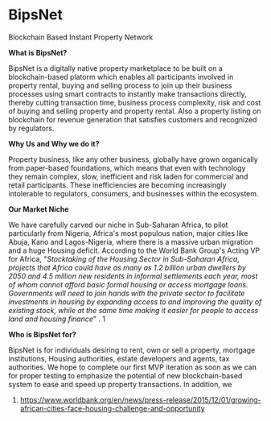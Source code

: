 # BipsNet
Blockchain Based Instant Property Network

**What is BipsNet?** 

BipsNet is a digitally native property marketplace to be built on a blockchain-based platorm which enables all participants involved in property rental, buying and selling process to join up their business processes using smart contracts to instantly make transactions directly, thereby cutting transaction time, business process complexity, risk and cost of buying and selling property and property rental.
Also a property listing on blockchain for revenue generation that satisfies customers and recognized by regulators. 

**Why Us and Why we do it?** 

Property business, like any other business, globally have grown organically from paper-based foundations, which means that even with technology they remain complex, slow, inefficient and risk laden for commercial and retail participants. These inefficiencies are becoming increasingly intolerable to regulators, consumers, and businesses within the ecosystem.

**Our Market Niche**

We have carefully carved our niche in Sub-Saharan Africa, to pilot particularly from Nigeria, Africa's most populous nation, major cities like Abuja, Kano and Lagos-Nigeria, where there is a massive urban migration and a huge Housing deficit. 
According to the World Bank Group's Acting VP for Africa, "_Stocktaking of the Housing Sector in Sub-Saharan Africa, projects that Africa could have as many as 1.2 billion urban dwellers by 2050 and 4.5 million new residents in informal settlements each year, most of whom cannot afford basic formal housing or access mortgage loans. Governments will need to join hands with the private sector to facilitate investments in housing by expanding access to and improving the quality of existing stock, while at the same time making it easier for people to access land and housing finance_" . 1

**Who is BipsNet for?**

BipsNet is for individuals desiring to rent, own or sell a property, mortgage institutions, Housing authorities, estate developers and agents, tax authorities.
We hope to complete our first MVP iteration as soon as we can for proper testing to emphasize the potential of new blockchain-based system to ease and speed up property transactions.
In addition, we 


1. https://www.worldbank.org/en/news/press-release/2015/12/01/growing-african-cities-face-housing-challenge-and-opportunity
